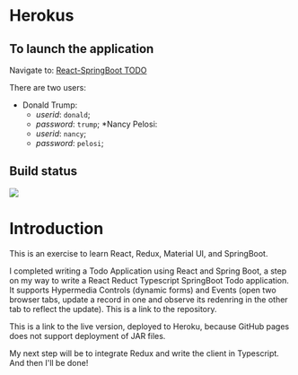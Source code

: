 # Herokus
## To launch the application
Navigate to: [React-SpringBoot TODO](https://react-springboot-todo.herokuapp.com//)

There are two users:
* Donald Trump:
  * _userid_: `donald`;
  * _password_: `trump`;
*Nancy Pelosi:
  * _userid_: `nancy`;
  * _password_: `pelosi`;

## Build status
![](https://travis-ci.org/RodrigoMattosoSilveira/react-springboot-todo.svg?branch=master)

# Introduction
This is an exercise to learn React, Redux, Material UI, and SpringBoot.

I completed writing a Todo Application using React and Spring Boot, a step on my way to write a React Reduct Typescript SpringBoot Todo application. It supports Hypermedia Controls (dynamic forms) and Events (open two browser tabs, update a record in one and observe its redenring in the other tab to reflect the update). This is a link to the repository.

This is a link to the live version, deployed to Heroku, because GitHub pages does not support deployment of JAR files.

My next step will be to integrate Redux and write the client in Typescript. And then I'll be done!
